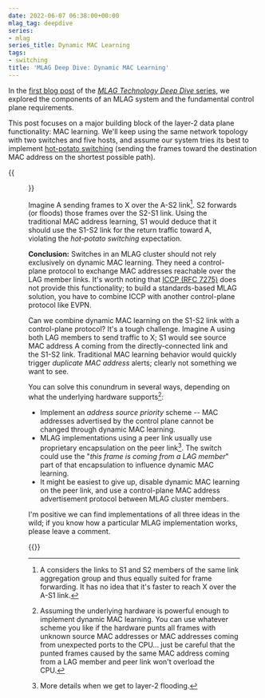 ```yaml
---
date: 2022-06-07 06:38:00+00:00
mlag_tag: deepdive
series:
- mlag
series_title: Dynamic MAC Learning
tags:
- switching
title: 'MLAG Deep Dive: Dynamic MAC Learning'
---
```

In the [first blog post](/2022/06/mlag-deep-dive-overview.html) of the [*MLAG Technology Deep Dive* series](/series/mlag.html#technology-deep-dive), we explored the components of an MLAG system and the fundamental control plane requirements. 

This post focuses on a major building block of the layer-2 data plane functionality: MAC learning. We'll keep using the same network topology with two switches and five hosts, and assume our system tries its best to implement [hot-potato switching](/2010/12/multi-chassis-link-aggregation-mlag-and.html) (sending the frames toward the destination MAC address on the shortest possible path).
<!--more-->
{{<figure src="/2022/06/MLAG-topology.jpg" caption="Simple MLAG topology">}}

Imagine A sending frames to X over the A-S2 link[^NOINFO]. S2 forwards (or floods) those frames over the S2-S1 link. Using the traditional MAC address learning, S1 would deduce that it should use the S1-S2 link for the return traffic toward A, violating the *hot-potato switching* expectation.

[^NOINFO]: A considers the links to S1 and S2 members of the same link aggregation group and thus equally suited for frame forwarding. It has no idea that it's faster to reach X over the A-S1 link.

**Conclusion:** Switches in an MLAG cluster should not rely exclusively on dynamic MAC learning. They need a control-plane protocol to exchange MAC addresses reachable over the LAG member links. It's worth noting that [ICCP (RFC 7275)](https://datatracker.ietf.org/doc/html/rfc7275) does not provide this functionality; to build a standards-based MLAG solution, you have to combine ICCP with another control-plane protocol like EVPN.

Can we combine dynamic MAC learning on the S1-S2 link with a control-plane protocol? It's a tough challenge. Imagine A using both LAG members to send traffic to X; S1 would see source MAC address A coming from the directly-connected link and the S1-S2 link. Traditional MAC learning behavior would quickly trigger *duplicate MAC address* alerts; clearly not something we want to see.

You can solve this conundrum in several ways, depending on what the underlying hardware supports[^PUNT]:

* Implement an *address source priority* scheme -- MAC addresses advertised by the control plane cannot be changed through dynamic MAC learning.
* MLAG implementations using a peer link usually use proprietary encapsulation on the peer link[^FLOOD]. The switch could use the "*this frame is coming from a LAG member*" part of that encapsulation to influence dynamic MAC learning.
* It might be easiest to give up, disable dynamic MAC learning on the peer link, and use a control-plane MAC address advertisement protocol between MLAG cluster members.

[^PUNT]: Assuming the underlying hardware is powerful enough to implement dynamic MAC learning. You can use whatever scheme you like if the hardware punts all frames with unknown source MAC addresses or MAC addresses coming from unexpected ports to the CPU... just be careful that the punted frames caused by the same MAC address coming from a LAG member and peer link won't overload the CPU.

[^FLOOD]: More details when we get to layer-2 flooding.

I'm positive we can find implementations of all three ideas in the wild; if you know how a particular MLAG implementation works, please leave a comment.

{{<next-in-series page="/posts/2022/06/mlag-deep-dive-flooding.md" />}}

